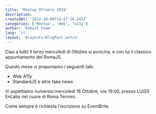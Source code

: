 ```yaml
---
title: 'Meetup Ottobre 2019'
description:
createdAt: '2019-10-08T14:27:16.205Z'
categories: ['Meetup', 'Web', 'a11y']
author: 'RomaJS team'
lang: 'it'
layout: '@layouts/BlogPost.astro'
---
```


Ciao a tutti! Il terzo mercoledì di Ottobre si avvicina, e con lui il classico appuntamento del RomaJS.

Questo mese vi proponiamo i seguenti talk:

- Web A11y
- StandardJS e altre fake news

Vi aspettiamo numerosi mercoledì 16 Ottobre, ore 19:00, presso LUISS EnLabs nel cuore di Roma Termini.

Come sempre è richiesta l'iscrizione su EventBrite
